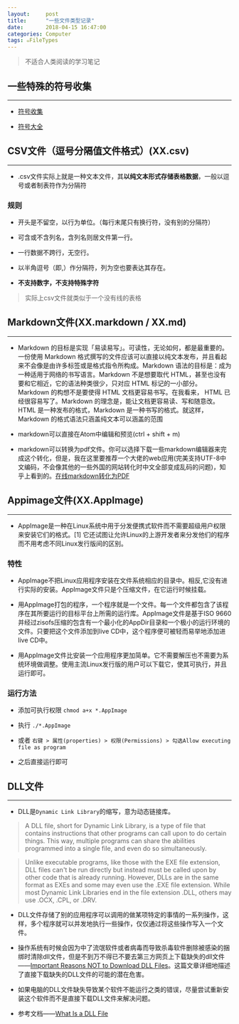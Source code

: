 ```yaml
---
layout:     post
title:      "一些文件类型记录"
date:       2018-04-15 16:47:00
categories: Computer
tags: ๑FileTypes
---
```

> 不适合人类阅读的学习笔记  

## 一些特殊的符号收集
---

- [符号收集](https://blog.csdn.net/rhinemetal/article/details/6887172)

- [符号大全](http://www.fuhao123.com/fuhao/1.shtml)

## CSV文件（逗号分隔值文件格式）(XX.csv)
---

- .csv文件实际上就是一种文本文件，其**以纯文本形式存储表格数据**，一般以逗号或者制表符作为分隔符

### 规则
- 开头是不留空，以行为单位。（每行末尾只有换行符，没有别的分隔符）

- 可含或不含列名，含列名则居文件第一行。

- 一行数据不跨行，无空行。

- 以半角逗号（即,）作分隔符，列为空也要表达其存在。

- **不支持数字，不支持特殊字符**

> 实际上csv文件就类似于一个没有线的表格

## Markdown文件(XX.markdown / XX.md)
---
- Markdown 的目标是实现「易读易写」。可读性，无论如何，都是最重要的。一份使用 Markdown 格式撰写的文件应该可以直接以纯文本发布，并且看起来不会像是由许多标签或是格式指令所构成。Markdown 语法的目标是：成为一种适用于网络的书写语言。Markdown 不是想要取代 HTML，甚至也没有要和它相近，它的语法种类很少，只对应 HTML 标记的一小部分。Markdown 的构想不是要使得 HTML 文档更容易书写。在我看来， HTML 已经很容易写了。Markdown 的理念是，能让文档更容易读、写和随意改。HTML 是一种发布的格式，Markdown 是一种书写的格式。就这样，Markdown 的格式语法只涵盖纯文本可以涵盖的范围

- markdown可以直接在Atom中编辑和预览(ctrl + shift + m)

- markdown可以转换为pdf文件。你可以选择下载一些markdown编辑器来完成这个转化，但是，我在这里要推荐一个大佬的web应用(完美支持UTF-8中文编码，不会像其他的一些外国的网站转化时中文全部变成乱码的问题)，知乎上看到的。[在线markdown转化为PDF](http://www.mdtr2pdf.com/index_en.html)


## Appimage文件(XX.AppImage)
---

- AppImage是一种在Linux系统中用于分发便携式软件而不需要超级用户权限来安装它们的格式。[1] 它还试图让允许Linux的上游开发者来分发他们的程序而不用考虑不同Linux发行版间的区别。

### 特性
- AppImage不把Linux应用程序安装在文件系统相应的目录中。相反,它没有进行实际的安装。AppImage文件只是个压缩文件，在它运行时候挂载。

- 用AppImage打包的程序，一个程序就是一个文件。每一个文件都包含了该程序在其所要运行的目标平台上所需的运行库。AppImage文件是基于ISO 9660并经过zisofs压缩的包含有一个最小化的AppDir目录和一个极小的运行环境的文件。只要把这个文件添加到live CD中，这个程序便可被轻而易举地添加进live CD中。

- 用AppImage文件比安装一个应用程序更加简单。它不需要解压也不需要为系统环境做调整。使用主流Linux发行版的用户可以下载它，使其可执行，并且运行即可。

### 运行方法

- 添加可执行权限 `chmod a+x *.AppImage`

- 执行 `./*.AppImage`

- 或者 `右键 > 属性(properties) > 权限(Permissions) > 勾选Allow executing file as program`

- 之后直接运行即可

## DLL文件
---

- DLL是`Dynamic Link Library`的缩写，意为动态链接库。

>A DLL file, short for Dynamic Link Library, is a type of file that contains instructions that other programs can call upon to do certain things. This way, multiple programs can share the abilities programmed into a single file, and even do so simultaneously.

>Unlike executable programs, like those with the EXE file extension, DLL files can't be run directly but instead must be called upon by other code that is already running. However, DLLs are in the same format as EXEs and some may even use the .EXE file extension. While most Dynamic Link Libraries end in the file extension .DLL, others may use .OCX, .CPL, or .DRV.

- DLL文件存储了别的应用程序可以调用的做某项特定的事情的一系列操作，这样，多个程序就可以并发地执行一些操作，仅仅通过将这些操作写入一个文件。

- 操作系统有时候会因为中了流氓软件或者病毒而导致杀毒软件删除被感染的捆绑时清除dll文件，但是不到万不得已不要去第三方网页上下载缺失的dll文件——[Important Reasons NOT to Download DLL Files](https://www.lifewire.com/important-reasons-not-to-download-dll-files-2624455)。这篇文章详细地描述了直接下载缺失的DLL文件的可能的潜在危害。

- 如果电脑的DLL文件缺失导致某个软件不能运行之类的错误，尽量尝试重新安装这个软件而不是直接下载DLL文件来解决问题。

- 参考文档——[What Is a DLL File](https://www.lifewire.com/what-is-a-dll-file-2625852)
